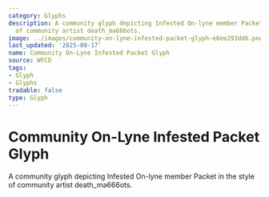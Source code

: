 ```yaml
---
category: Glyphs
description: A community glyph depicting Infested On-lyne member Packet in the style
  of community artist death_ma666ots.
image: ../images/community-on-lyne-infested-packet-glyph-e6ee293dd6.png
last_updated: '2025-09-17'
name: Community On-Lyne Infested Packet Glyph
source: WFCD
tags:
- Glyph
- Glyphs
tradable: false
type: Glyph
---
```


# Community On-Lyne Infested Packet Glyph

A community glyph depicting Infested On-lyne member Packet in the style of community artist death_ma666ots.

